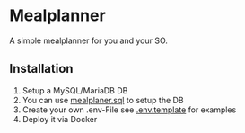 Mealplanner
=========

A simple mealplanner for you and your SO.

## Installation
1. Setup a MySQL/MariaDB DB
2. You can use [mealplaner.sql](./mealplanner.sql) to setup the DB
3. Create your own .env-File see [.env.template](./env.template) for examples
4. Deploy it via Docker
